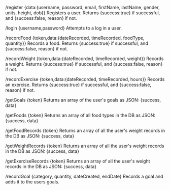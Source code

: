 /register {data:{username, password, email, firstName, lastName, gender, units, height, dob}}
Registers a user.
Returns {success:true} if successful, and {success:false, reason} if not.

/login {username,password}
Attempts to a log in a user.

/recordFood {token,data:{dateRecorded, timeRecorded, foodType, quantity}}
Records a food.
Returns {success:true} if successful, and {success:false, reason} if not.

/recordWeight {token,data:{dateRecorded, timeRecorded, weight}}
Records a weight.
Returns {success:true} if successful, and {success:false, reason} if not.

/recordExercise {token,data:{dateRecorded, timeRecorded, hours}}
Records an exercise.
Returns {success:true} if successful, and {success:false, reason} if not.

/getGoals {token}
Returns an array of the user's goals as JSON: {success, data}

/getFoods {token}
Returns an array of all food types in the DB as JSON: {success, data}

/getFoodRecords {token}
Returns an array of all the user's weight records in the DB as JSON: {success, data}

/getWeightRecords {token}
Returns an array of all the user's weight records in the DB as JSON: {success, data}

/getExerciseRecords {token}
Returns an array of all the user's weight records in the DB as JSON: {success, data}

/recordGoal {category, quantity, dateCreated, endDate}
Records a goal and adds it to the users goals.


